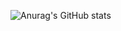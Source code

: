 ![Anurag's GitHub stats](https://github-readme-stats.vercel.app/api?username=JerrySanjuJoanes_icons=true&theme=transparent)
